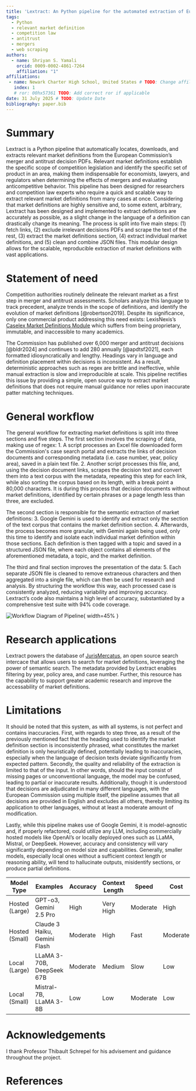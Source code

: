 ```yaml
---
title: 'Lextract: An Python pipeline for the automated extraction of European Commission market definitions'
tags:
  - Python
  - relevant market definition
  - competition law
  - antitrust
  - mergers
  - web scraping
authors:
  - name: Shriyan S. Yamali
    orcid: 0009-0002-4861-7264
    affiliation: "1"
affiliations:
 - name: Newark Charter High School, United States # TODO: Change affiliation
   index: 1
   # ror: 00hx57361 TODO: Add correct ror if applicable
date: 31 July 2025 # TODO: Update Date
bibliography: paper.bib
---
```


# Summary

Lextract is a Python pipeline that automatically locates, downloads, and extracts relevant market definitions from the European Commission’s merger and antitrust decision PDFs. Relevant market definitions establish the specific scope of competition legislation and identify the specific set of product in an area, making them indispensable for economists, lawyers, and regulators when determining the effects of mergers and evaluating anticompetitive behavior. This pipeline has been designed for researchers and competition law experts who require a quick and scalable way to extract relevant market definitions from many cases at once. Considering that market definitions are highly sensitive and, to some extent, arbitrary, Lextract has been designed and implemented to extract definitions are accurately as possible, as a slight change in the language of a definition can drastically change its meaning. The process is split into five main steps: (1) fetch links, (2) exclude irrelevant decisions PDFs and scrape the text of the rest, (3) extract the market definitions section, (4) extract individual market definitions, and (5) clean and combine JSON files. This modular design allows for the scalable, reproducible extraction of market definitions with vast applications.

# Statement of need

Competition authorities routinely delineate the relevant market as a first step in merger and antitrust assessments. Scholars analyze this language to track precedent, analyze trends in the scope of definitions, and identify the evolution of market definitions [@robertson2019]. Despite its significance, only one commercial product addressing this need exists: LexisNexis’s [Caselex Market Definitions Module](https://www.caselex.eu/services/service) which suffers from being proprietary, immutable, and inaccessible to many academics.

The Commission has published over 6,000 merger and antitrust decisions [@bldr2024] and continues to add 280 annually [@apdtsf2021], each formatted idiosyncratically and lengthy. Headings vary in language and definition placement within decisions is inconsistent. As a result, deterministic approaches such as regex are brittle and ineffective, while manual extraction is slow and irreproducible at scale. This pipeline rectifies this issue by providing a simple, open source way to extract market definitions that does not require manual guidance nor relies upon inaccurate patter matching techniques.

# General workflow

The general workflow for extracting market definitions is split into three sections and five steps. The first section involves the scraping of data, making use of regex: 1. A script processes an Excel file downloaded form the Commission's case search portal and extracts the links of decision documents and corresponding metadata (i.e. case number, year, policy area), saved in a plain text file. 2. Another script processes this file, and, using the decision document links, scrapes the decision text and convert them into a text corpus with the metadata, repeating this step for each link, while also sorting the corpus based on its length, with a break point a 80,000 characters. It is during this process that decision documents without market definitions, identified by certain phrases or a page length less than three, are excluded. 

The second section is responsible for the semantic extraction of market definitions: 3. Google Gemini is used to identify and extract only the section of the text corpus that contains the market definition section. 4. Afterwards, the process becomes more granular, with Gemini again being used, only this time to identify and isolate each individual market definition within those sections. Each definition is then tagged with a topic and saved in a structured JSON file, where each object contains all elements of the aforementioned metadata, a topic, and the market definition. 

The third and final section improves the presentation of the data: 5. Each separate JSON file is cleaned to remove extraneous characters and then aggregated into a single file, which can then be used for research and analysis. By structuring the workflow this way, each processed case is consistently analyzed, reducing variability and improving accuracy. Lextract’s code also maintains a high level of accuracy, substantiated by a comprehensive test suite with 94% code coverage.

![Workflow Diagram of Pipeline](images/Lextract_Workflow_Diagram.png){ width=45% }

# Research applications

Lextract powers the database of [JurisMercatus](https://jurismercatus.vercel.app/), an open source search intercace that allows users to search for market definitions, leveraging the power of semantic search. The metadata provided by Lextract enables filtering by year, policy area, and case number. Further, this resource has the capability to support greater academic research and improve the accessability of market definitions.

# Limitations

It should be noted that this system, as with all systems, is not perfect and contains inaccuracies. First, with regards to step three, as a result of the previously mentioned fact that the heading used to identify the market definition section is inconsistently phrased, what constitutes the market definition is only heuristically defined, potentially leading to inaccuracies, especially when the language of decision texts deviate significantly from expected pattern. Secondly, the quality and reliability of the extraction is limited to that of the input. In other words, should the input consist of missing pages or unconventional language, the model may be confused, leading to partial or inaccurate results. Additionally, though it is understood that decisions are adjudicated in many different languages, with the European Commission using multiple itself, the pipeline assumes that all decisions are provided in English and excludes all others, thereby limiting its application to other languages, without at least a moderate amount of modification.

Lastly, while this pipeline makes use of Google Gemini, it is model-agnostic and, if properly refactored, could utilize any LLM, including commercially hosted models like OpenAI’s or locally deployed ones such as LLaMA, Mistral, or DeepSeek. However, accuracy and consistency will vary significantly depending on model size and capabilities. Generally, smaller models, especially local ones without a sufficient context length or reasoning ability, will tend to hallucinate outputs, misidentify sections, or produce partial definitions.

| Model Type     | Examples                     | Accuracy | Context Length | Speed    | Cost     | Scalability |
| -------------- | ---------------------------- | -------- | -------------- | -------- | -------- | ----------- |
| Hosted (Large) | GPT-o3, Gemini 2.5 Pro       | High     | Very High      | Moderate | High     | Moderate    |
| Hosted (Small) | Claude 3 Haiku, Gemini Flash | Moderate | High           | Fast     | Moderate | High        |
| Local (Large)  | LLaMA 3-70B, DeepSeek 67B    | Moderate | Medium         | Slow     | Low      | Low         |
| Local (Small)  | Mistral-7B, LLaMA 3-8B       | Low      | Low            | Moderate | Low      | Low         |

# Acknowledgements

I thank Professor Thibault Schrepel for his advisement and guidance throughout the project.

# References

